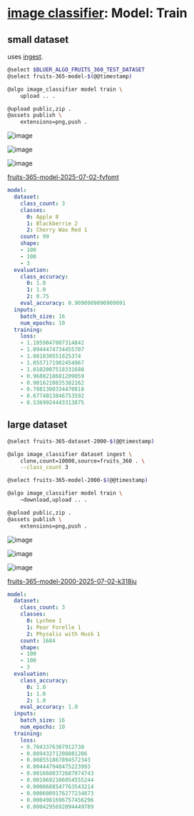 # [image classifier](../image_classifier.md): Model: Train

## small dataset

uses [ingest](./image_classifier/dataset/ingest.md).

```bash
@select $BLUER_ALGO_FRUITS_360_TEST_DATASET
@select fruits-365-model-$(@@timestamp)

@algo image_classifier model train \
    upload .. .

@upload public,zip .
@assets publish \
    extensions=png,push .
```


![image](https://github.com/kamangir/assets/blob/main/fruits-365-model-2025-07-02-fvfomt/loss.png?raw=true)

![image](https://github.com/kamangir/assets/blob/main/fruits-365-model-2025-07-02-fvfomt/evaluation.png?raw=true)

![image](https://github.com/kamangir/assets/blob/main/fruits-365-model-2025-07-02-fvfomt/confusion_matrix.png?raw=true)

[fruits-365-model-2025-07-02-fvfomt](https://kamangir-public.s3.ir-thr-at1.arvanstorage.ir/fruits-365-model-2025-07-02-fvfomt.tar.gz)

```yaml
model:
  dataset:
    class_count: 3
    classes:
      0: Apple 8
      1: Blackberrie 2
      2: Cherry Wax Red 1
    count: 99
    shape:
    - 100
    - 100
    - 3
  evaluation:
    class_accuracy:
      0: 1.0
      1: 1.0
      2: 0.75
    eval_accuracy: 0.9090909090909091
  inputs:
    batch_size: 16
    num_epochs: 10
  training:
    loss:
    - 1.1059847007314842
    - 1.0944474734455707
    - 1.081830551825374
    - 1.0557171982454967
    - 1.0102007518331688
    - 0.9688218681209059
    - 0.9016210835382162
    - 0.7881300334470818
    - 0.6774013846753592
    - 0.5369924443313875

```

## large dataset

```bash
@select fruits-365-dataset-2000-$(@@timestamp)

@algo image_classifier dataset ingest \
    clone,count=10000,source=fruits_360 . \
    --class_count 3

@select fruits-365-model-2000-$(@@timestamp)

@algo image_classifier model train \
    ~download,upload .. .

@upload public,zip .
@assets publish \
    extensions=png,push .
```


![image](https://github.com/kamangir/assets/blob/main/fruits-365-model-2000-2025-07-02-k318ju/loss.png?raw=true)

![image](https://github.com/kamangir/assets/blob/main/fruits-365-model-2000-2025-07-02-k318ju/evaluation.png?raw=true)

![image](https://github.com/kamangir/assets/blob/main/fruits-365-model-2000-2025-07-02-k318ju/confusion_matrix.png?raw=true)

[fruits-365-model-2000-2025-07-02-k318ju](https://kamangir-public.s3.ir-thr-at1.arvanstorage.ir/fruits-365-model-2000-2025-07-02-k318ju.tar.gz)

```yaml
model:
  dataset:
    class_count: 3
    classes:
      0: Lychee 1
      1: Pear Forelle 1
      2: Physalis with Husk 1
    count: 1684
    shape:
    - 100
    - 100
    - 3
  evaluation:
    class_accuracy:
      0: 1.0
      1: 1.0
      2: 1.0
    eval_accuracy: 1.0
  inputs:
    batch_size: 16
    num_epochs: 10
  training:
    loss:
    - 0.7043376307912738
    - 0.08943271208881286
    - 0.008551867894572343
    - 0.004447948475223993
    - 0.0016600372687074743
    - 0.0010692106054555244
    - 0.0008688547763543214
    - 0.0006009176277234873
    - 0.0004981696757456296
    - 0.0004295692094449789

```
